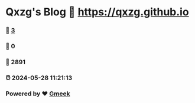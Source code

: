 # Qxzg's Blog :link: https://qxzg.github.io 
### :page_facing_up: [3](https://qxzg.github.io/tag.html) 
### :speech_balloon: 0 
### :hibiscus: 2891 
### :alarm_clock: 2024-05-28 11:21:13 
### Powered by :heart: [Gmeek](https://github.com/Meekdai/Gmeek)
